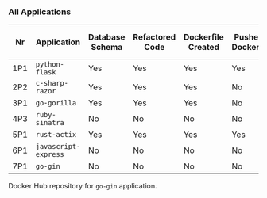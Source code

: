 ### All Applications


| Nr  | Application           | Database Schema | Refactored Code | Dockerfile Created | Pushed to DockerHub | Run on Raspberry Pi    |
|-----|-----------------------|-----------------|-----------------|--------------------|---------------------|------------------------|
| 1P1 | `python-flask`        | Yes             | Yes             | Yes                | Yes                 | No                     |
| 2P2 | `c-sharp-razor`       | Yes             | Yes             | Yes                | No                  | No                     |
| 3P1 | `go-gorilla`          | Yes             | Yes             | Yes                | No                  | No                     |
| 4P3 | `ruby-sinatra`        | No              | No              | No                 | No                  | No                     |
| 5P1 | `rust-actix`          | Yes             | Yes             | Yes                | Yes                 | No                     |
| 6P1 | `javascript-express`  | No              | No              | No                 | No                  | No                     |
| 7P1 | `go-gin`              | No              | No              | No                 | No                  | No                     |



Docker Hub repository for `go-gin` application.
